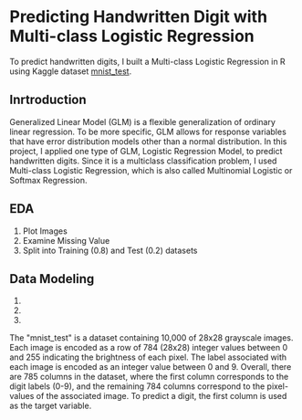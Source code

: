 # Predicting Handwritten Digit with Multi-class Logistic Regression
To predict handwritten digits, I built a Multi-class Logistic Regression in R using Kaggle dataset [mnist_test](https://www.kaggle.com/oddrationale/mnist-in-csv).
## Inrtroduction
Generalized Linear Model (GLM) is a flexible generalization of ordinary linear regression. To be more specific, GLM allows for response variables that have error distribution models other than a normal distribution. In this project, I applied one type of GLM, Logistic Regression Model, to predict handwritten digits. Since it is a multiclass classification problem, I used Multi-class Logistic Regression, which is also called Multinomial Logistic or Softmax Regression.
## EDA
1. Plot Images
2. Examine Missing Value
3. Split into Training (0.8) and Test (0.2) datasets
## Data Modeling
1.
2.
3.


The "mnist_test" is a dataset containing 10,000 of 28x28 grayscale images. Each image is encoded as a row of 784 (28x28) integer values between 0 and 255 indicating the brightness of each pixel. The label associated with each image is encoded as an integer value between 0 and 9. Overall, there are 785 columns in the dataset, where the first column corresponds to the digit labels (0-9), and the remaining 784 columns correspond to the pixel-values of the associated image. To predict a digit, the first column is used as the target variable.

